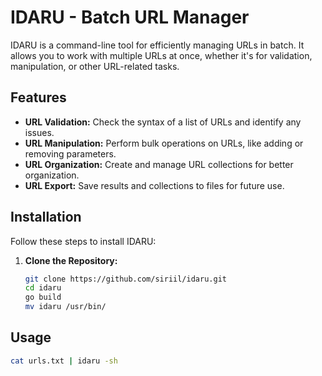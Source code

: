 # IDARU - Batch URL Manager

IDARU is a command-line tool for efficiently managing URLs in batch. It allows you to work with multiple URLs at once, whether it's for validation, manipulation, or other URL-related tasks.

## Features

- **URL Validation:** Check the syntax of a list of URLs and identify any issues.
- **URL Manipulation:** Perform bulk operations on URLs, like adding or removing parameters.
- **URL Organization:** Create and manage URL collections for better organization.
- **URL Export:** Save results and collections to files for future use.

## Installation

Follow these steps to install IDARU:

1. **Clone the Repository:**
   ```sh
   git clone https://github.com/siriil/idaru.git
   cd idaru
   go build
   mv idaru /usr/bin/

## Usage
   ```sh
   cat urls.txt | idaru -sh


